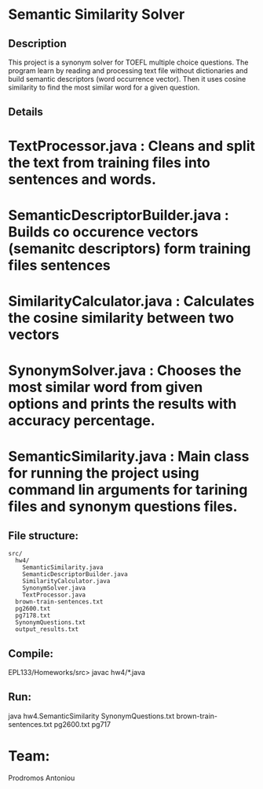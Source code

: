 # Semantic Similarity Solver

## Description

This project is a synonym solver for TOEFL multiple choice questions.
The program learn by reading and processing text file without dictionaries and build semantic descriptors (word occurrence vector). Then it uses cosine similarity to find the most similar word for a given question.

## Details

# TextProcessor.java : Cleans and split the text from training files into sentences and words.
# SemanticDescriptorBuilder.java : Builds co occurence vectors (semanitc descriptors) form training files sentences
# SimilarityCalculator.java : Calculates the cosine similarity between two vectors
# SynonymSolver.java : Chooses the most similar word from given options and prints the results with accuracy percentage.
# SemanticSimilarity.java : Main class for running the project using command lin arguments for tarining files and synonym questions files.

## File structure:

```
src/
  hw4/
    SemanticSimilarity.java
    SemanticDescriptorBuilder.java
    SimilarityCalculator.java
    SynonymSolver.java
    TextProcessor.java
  brown-train-sentences.txt
  pg2600.txt
  pg7178.txt
  SynonymQuestions.txt
  output_results.txt
```

## Compile:

EPL133/Homeworks/src> javac hw4/*.java

## Run:

java hw4.SemanticSimilarity SynonymQuestions.txt brown-train-sentences.txt pg2600.txt pg717

# Team:
Prodromos Antoniou
